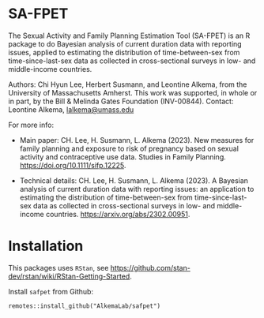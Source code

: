 # SA-FPET

The Sexual Activity and Family Planning Estimation Tool (SA-FPET) is an R package to do Bayesian analysis of current duration data with reporting issues, applied to estimating the distribution of time-between-sex from time-since-last-sex data as collected in cross-sectional surveys in low- and middle-income countries. 

Authors: Chi Hyun Lee, Herbert Susmann, and Leontine Alkema, from the University of Massachusetts Amherst. This work was supported, in whole or in part, by the Bill & Melinda Gates Foundation (INV-00844). Contact: Leontine Alkema, lalkema@umass.edu 

For more info:  

- Main paper: CH. Lee, H. Susmann, L. Alkema (2023). New measures for family planning and exposure to risk of pregnancy based on sexual activity and contraceptive use data. Studies in Family Planning. https://doi.org/10.1111/sifp.12225. 

- Technical details: CH. Lee, H. Susmann, L. Alkema (2023). A Bayesian analysis of current duration data with reporting issues: an application to estimating the distribution of time-between-sex from time-since-last-sex data as collected in cross-sectional surveys in low- and middle-income countries. https://arxiv.org/abs/2302.00951. 



# Installation

This packages uses `RStan`, see https://github.com/stan-dev/rstan/wiki/RStan-Getting-Started. 

Install `safpet` from Github:
```
remotes::install_github("AlkemaLab/safpet")
```
